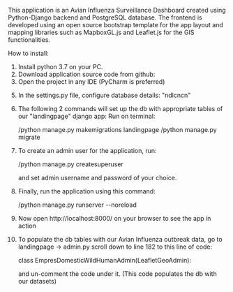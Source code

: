 This application is an Avian Influenza Surveillance Dashboard created
using Python-Django backend and PostgreSQL database.
The frontend is developed using an open source bootstrap template for the app layout
and mapping libraries such as MapboxGL.js and Leaflet.js for the GIS functionalities.
<!-- This application is built  -->
<!-- and tested for python version 3.6. -->

How to install:

1. Install python 3.7 on your PC.
2. Download application source code from github:
3. Open the project in any IDE (PyCharm is preferred)
<!-- 4. Setup project interpreter (setup python venv) and project structure. -->
<!--    - In PyCharm follow below steps -->
<!--      - PyCharm -> Preferences -> Project -> Project Interpreter -->
<!--      ![Alt text](scrrenshots/PyCharm1.png?raw=true "Setup Project Interpreter PyCharm") -->
<!--      - PyCharm -> Preferences -> Project -> Project Structure -->
<!--      ![Alt text](scrrenshots/PyCharm2.png?raw=true "Setup Project Structure PyCharm") -->
5. In the settings.py file, configure database details:
    "ndlcncn"

6. The following 2 commands will set up the db with appropriate tables of our "landingpage" django app:
    Run on terminal:

   <django-env>/python manage.py makemigrations landingpage
   <django-env>/python manage.py migrate

7. To create an admin user for the application, run:

   <django-env>/python manage.py createsuperuser

   and set admin username and password of your choice.

8. Finally, run the application using this command:

   <django-env>/python manage.py runserver --noreload

9. Now open http://localhost:8000/ on your browser to see the app in action

10. To populate the db tables with our Avian Influenza outbreak data, go to landingpage -> admin.py
    scroll down to line 182 to this line of code:

    class EmpresDomesticWildHumanAdmin(LeafletGeoAdmin):

    and un-comment the code under it. (This code populates the db with our datasets)





